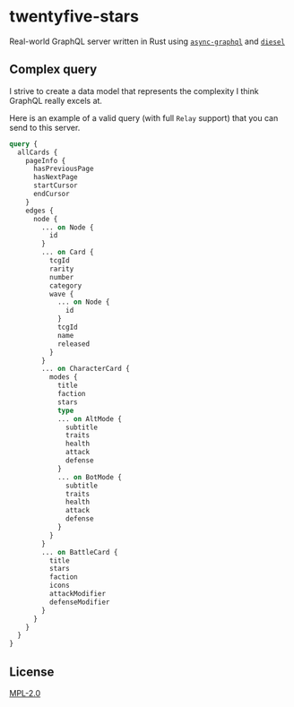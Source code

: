 # twentyfive-stars

Real-world GraphQL server written in Rust using [`async-graphql`](https://github.com/sunli829/async-graphql) and [`diesel`](http://diesel.rs/)

## Complex query

I strive to create a data model that represents the complexity I think GraphQL really excels at.

Here is an example of a valid query (with full `Relay` support) that you can send to this server.

```graphql
query {
  allCards {
    pageInfo {
      hasPreviousPage
      hasNextPage
      startCursor
      endCursor
    }
    edges {
      node {
        ... on Node {
          id
        }
        ... on Card {
          tcgId
          rarity
          number
          category
          wave {
            ... on Node {
              id
            }
            tcgId
            name
            released
          }
        }
        ... on CharacterCard {
          modes {
            title
            faction
            stars
            type
            ... on AltMode {
              subtitle
              traits
              health
              attack
              defense
            }
            ... on BotMode {
              subtitle
              traits
              health
              attack
              defense
            }
          }
        }
        ... on BattleCard {
          title
          stars
          faction
          icons
          attackModifier
          defenseModifier
        }
      }
    }
  }
}
```

## License

[MPL-2.0](./LICENSE)

